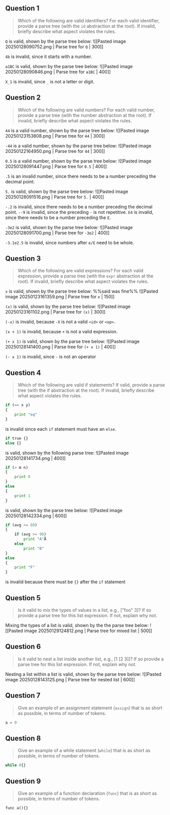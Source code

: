 ## Question 1
>Which of the following are valid identifiers? For each valid identifier, provide a parse tree (with the `id` abstraction at the root). If invalid, briefly describe what aspect violates the rules.

`Q` is valid, shown by the parse tree below:
![[Pasted image 20250128090752.png | Parse tree for `Q` | 300]]

`4b` is invalid, since it starts with a number.

`a1BC` is valid, shown by the parse tree below:
![[Pasted image 20250128090846.png | Parse tree for `a1BC` | 400]]

`X_1` is invalid, since `_` is not a letter or digit.
## Question 2
>Which of the following are valid numbers? For each valid number, provide a parse tree (with the number abstraction at the root). If invalid, briefly describe what aspect violates the rules.

`44` is a valid number, shown by the parse tree below:
![[Pasted image 20250123153808.png | Parse tree for `44` | 300]]

`-44` is a valid number, shown by the parse tree below:
![[Pasted image 20250122164950.png | Parse tree for `44` | 300]]

`0.5` is a valid number, shown by the parse tree below:
![[Pasted image 20250128091447.png | Parse tree for `0.5` | 400]]

`.5` is an invalid number, since there needs to be a number preceding the decimal point.

`5.` is valid, shown by the parse tree below:
![[Pasted image 20250128091516.png | Parse tree for `5.` | 400]]

`-.2` is invalid, since there needs to be a number preceding the decimal point.
`--9` is invalid, since the preceding `-` is not repetitive.
`E4` is invalid, since there needs to be a number preceding the `E`.

`-3e2` is valid, shown by the parse tree below:
![[Pasted image 20250128091700.png | Parse tree for `-3e2` | 400]]

`-3.1e2.5` is invalid, since numbers after `e/E` need to be whole.
## Question 3
>Which of the following are valid expressions? For each valid expression, provide a parse tree (with the `expr` abstraction at the root). If invalid, briefly describe what aspect violates the rules.

`x` is valid, shown by the parse tree below: %%said was fine%%
![[Pasted image 20250123161359.png | Parse tree for `x` | 150]]

`(x)` is valid, shown by the parse tree below:
![[Pasted image 20250123161102.png | Parse tree for `(x)` | 300]]

`(-x)`  is invalid, because `-X` is not a valid `<id>` or `<op>`.

`(x + 1)` is invalid, because `+` is not a valid expression.

`(+ x 1)` is valid, shown by the parse tree below: 
![[Pasted image 20250128141400.png | Parse tree for `(+ x 1)` | 400]]

`(- x 1)` is invalid, since `-` is not an operator
## Question 4
>Which of the following are valid if statements? If valid, provide a parse tree (with the if abstraction at the root). If invalid, briefly describe what aspect violates the rules.

```python
if (== x y)
{
	print "eq"
}
```
is invalid since each `if` statement must have an `else`.

```python
if true {}
else {}
```
is valid, shown by the following parse tree:
![[Pasted image 20250128141734.png | 400]]

```python
if (> m n)
{
	print 0
}
else
{
	print 1
}
```
is valid, shown by the parse tree below:
![[Pasted image 20250128142334.png | 600]]

```python
if (avg >= 80)
{
	if (avg >= 90)
		print "A"Å
	else
		print "B"
}
else
{
	print "F"
}
```
is invalid because there must be `{}` after the `if` statement
## Question 5
>Is it valid to mix the types of values in a list, e.g., ["foo" 3]? If so provide a parse tree for this list expression. If not, explain why not.

Mixing the types of a list is valid, shown by the the parse tree below:
![[Pasted image 20250129124812.png | Parse tree for mixed list | 500]]
## Question 6
>Is it valid to nest a list inside another list, e.g., [1 [2 3]]? If so provide a parse tree for this list expression. If not, explain why not.

Nesting a list within a list is valid, shown by the parse tree below:
![[Pasted image 20250128143125.png | Parse tree for nested list | 600]]
## Question 7
> Give an example of an assignment statement (`assign`) that is as short as possible, in terms of number of tokens.
```python
a = 0
```
## Question 8
>Give an example of a while statement (`while`) that is as short as possible, in terms of number of tokens. 
```python
while 0{}
```
## Question 9
> Give an example of a function declaration (`func`) that is as short as possible, in terms of number of tokens. 
```python
func a(){}
```